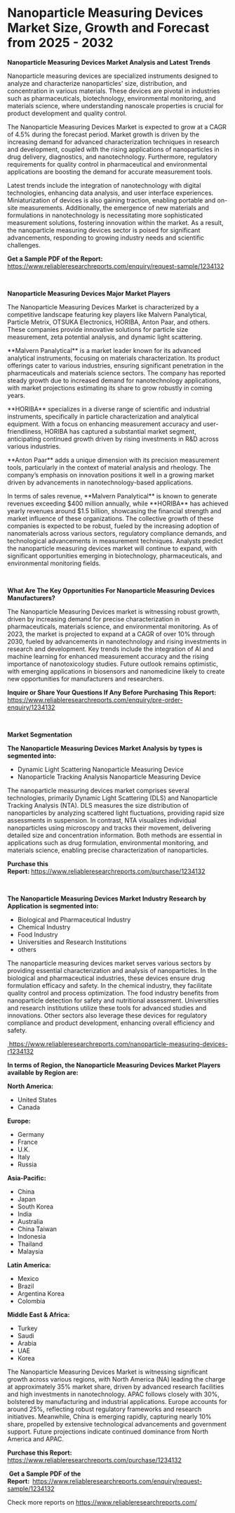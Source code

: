 <p><h1>Nanoparticle Measuring Devices Market Size, Growth and Forecast from 2025 - 2032</h1></p><p><strong>Nanoparticle Measuring Devices Market Analysis and Latest Trends</strong></p>
<p><p>Nanoparticle measuring devices are specialized instruments designed to analyze and characterize nanoparticles' size, distribution, and concentration in various materials. These devices are pivotal in industries such as pharmaceuticals, biotechnology, environmental monitoring, and materials science, where understanding nanoscale properties is crucial for product development and quality control.</p><p>The Nanoparticle Measuring Devices Market is expected to grow at a CAGR of 4.5% during the forecast period. Market growth is driven by the increasing demand for advanced characterization techniques in research and development, coupled with the rising applications of nanoparticles in drug delivery, diagnostics, and nanotechnology. Furthermore, regulatory requirements for quality control in pharmaceutical and environmental applications are boosting the demand for accurate measurement tools.</p><p>Latest trends include the integration of nanotechnology with digital technologies, enhancing data analysis, and user interface experiences. Miniaturization of devices is also gaining traction, enabling portable and on-site measurements. Additionally, the emergence of new materials and formulations in nanotechnology is necessitating more sophisticated measurement solutions, fostering innovation within the market. As a result, the nanoparticle measuring devices sector is poised for significant advancements, responding to growing industry needs and scientific challenges.</p></p>
<p><strong>Get a Sample PDF of the Report:&nbsp;</strong> <a href="https://www.reliableresearchreports.com/enquiry/request-sample/1234132?utm_campaign=2295&utm_medium=2&utm_source=Github&utm_content=ia&utm_term=11042025&utm_id=nanoparticle-measuring-devices">https://www.reliableresearchreports.com/enquiry/request-sample/1234132</a></p>
<p>&nbsp;</p>
<p><strong>Nanoparticle Measuring Devices Major Market Players</strong></p>
<p><p>The Nanoparticle Measuring Devices Market is characterized by a competitive landscape featuring key players like Malvern Panalytical, Particle Metrix, OTSUKA Electronics, HORIBA, Anton Paar, and others. These companies provide innovative solutions for particle size measurement, zeta potential analysis, and dynamic light scattering.</p><p>**Malvern Panalytical** is a market leader known for its advanced analytical instruments, focusing on materials characterization. Its product offerings cater to various industries, ensuring significant penetration in the pharmaceuticals and materials science sectors. The company has reported steady growth due to increased demand for nanotechnology applications, with market projections estimating its share to grow robustly in coming years.</p><p>**HORIBA** specializes in a diverse range of scientific and industrial instruments, specifically in particle characterization and analytical equipment. With a focus on enhancing measurement accuracy and user-friendliness, HORIBA has captured a substantial market segment, anticipating continued growth driven by rising investments in R&D across various industries.</p><p>**Anton Paar** adds a unique dimension with its precision measurement tools, particularly in the context of material analysis and rheology. The company’s emphasis on innovation positions it well in a growing market driven by advancements in nanotechnology-based applications.</p><p>In terms of sales revenue, **Malvern Panalytical** is known to generate revenues exceeding $400 million annually, while **HORIBA** has achieved yearly revenues around $1.5 billion, showcasing the financial strength and market influence of these organizations. The collective growth of these companies is expected to be robust, fueled by the increasing adoption of nanomaterials across various sectors, regulatory compliance demands, and technological advancements in measurement techniques. Analysts predict the nanoparticle measuring devices market will continue to expand, with significant opportunities emerging in biotechnology, pharmaceuticals, and environmental monitoring fields.</p></p>
<p>&nbsp;</p>
<p><strong>What Are The Key Opportunities For Nanoparticle Measuring Devices Manufacturers?</strong></p>
<p><p>The Nanoparticle Measuring Devices market is witnessing robust growth, driven by increasing demand for precise characterization in pharmaceuticals, materials science, and environmental monitoring. As of 2023, the market is projected to expand at a CAGR of over 10% through 2030, fueled by advancements in nanotechnology and rising investments in research and development. Key trends include the integration of AI and machine learning for enhanced measurement accuracy and the rising importance of nanotoxicology studies. Future outlook remains optimistic, with emerging applications in biosensors and nanomedicine likely to create new opportunities for manufacturers and researchers.</p></p>
<p><strong>Inquire or Share Your Questions If Any Before Purchasing This Report:</strong> <a href="https://www.reliableresearchreports.com/enquiry/pre-order-enquiry/1234132?utm_campaign=2295&utm_medium=2&utm_source=Github&utm_content=ia&utm_term=11042025&utm_id=nanoparticle-measuring-devices">https://www.reliableresearchreports.com/enquiry/pre-order-enquiry/1234132</a></p>
<p>&nbsp;</p>
<p><strong>Market Segmentation</strong></p>
<p><strong>The Nanoparticle Measuring Devices Market Analysis by types is segmented into:</strong></p>
<p><ul><li>Dynamic Light Scattering Nanoparticle Measuring Device</li><li>Nanoparticle Tracking Analysis Nanoparticle Measuring Device</li></ul></p>
<p><p>The nanoparticle measuring devices market comprises several technologies, primarily Dynamic Light Scattering (DLS) and Nanoparticle Tracking Analysis (NTA). DLS measures the size distribution of nanoparticles by analyzing scattered light fluctuations, providing rapid size assessments in suspension. In contrast, NTA visualizes individual nanoparticles using microscopy and tracks their movement, delivering detailed size and concentration information. Both methods are essential in applications such as drug formulation, environmental monitoring, and materials science, enabling precise characterization of nanoparticles.</p></p>
<p><strong>Purchase this Report:&nbsp;</strong><a href="https://www.reliableresearchreports.com/purchase/1234132?utm_campaign=2295&utm_medium=2&utm_source=Github&utm_content=ia&utm_term=11042025&utm_id=nanoparticle-measuring-devices">https://www.reliableresearchreports.com/purchase/1234132</a></p>
<p>&nbsp;</p>
<p><strong>The Nanoparticle Measuring Devices Market Industry Research by Application is segmented into:</strong></p>
<p><ul><li>Biological and Pharmaceutical Industry</li><li>Chemical Industry</li><li>Food Industry</li><li>Universities and Research Institutions</li><li>others</li></ul></p>
<p><p>The nanoparticle measuring devices market serves various sectors by providing essential characterization and analysis of nanoparticles. In the biological and pharmaceutical industries, these devices ensure drug formulation efficacy and safety. In the chemical industry, they facilitate quality control and process optimization. The food industry benefits from nanoparticle detection for safety and nutritional assessment. Universities and research institutions utilize these tools for advanced studies and innovations. Other sectors also leverage these devices for regulatory compliance and product development, enhancing overall efficiency and safety.</p></p>
<p><a href="https://www.reliableresearchreports.com/nanoparticle-measuring-devices-r1234132?utm_campaign=2295&utm_medium=2&utm_source=Github&utm_content=ia&utm_term=11042025&utm_id=nanoparticle-measuring-devices">&nbsp;https://www.reliableresearchreports.com/nanoparticle-measuring-devices-r1234132</a></p>
<p><strong>In terms of Region, the Nanoparticle Measuring Devices Market Players available by Region are:</strong></p>
<p>
    <p> <strong> North America: </strong>
        <ul>
            <li>United States</li>
            <li>Canada</li>
        </ul>
        </p> 
    <p> <strong> Europe: </strong>
        <ul>
            <li>Germany</li>
            <li>France</li>
            <li>U.K.</li>
            <li>Italy</li>
            <li>Russia</li>
        </ul>
        </p> 
    <p> <strong> Asia-Pacific: </strong>
        <ul>
            <li>China</li>
            <li>Japan</li>
            <li>South Korea</li>
            <li>India</li>
            <li>Australia</li>
            <li>China Taiwan</li>
            <li>Indonesia</li>
            <li>Thailand</li>
            <li>Malaysia</li>
        </ul>
        </p> 
    <p> <strong> Latin America: </strong>
        <ul>
            <li>Mexico</li>
            <li>Brazil</li>
            <li>Argentina Korea</li>
            <li>Colombia</li>
        </ul>
        </p> 
    <p> <strong> Middle East & Africa: </strong>
        <ul>
            <li>Turkey</li>
            <li>Saudi</li>
            <li>Arabia</li>
            <li>UAE</li>
            <li>Korea</li>
        </ul>
    </p>
    </p>
<p><p>The Nanoparticle Measuring Devices Market is witnessing significant growth across various regions, with North America (NA) leading the charge at approximately 35% market share, driven by advanced research facilities and high investments in nanotechnology. APAC follows closely with 30%, bolstered by manufacturing and industrial applications. Europe accounts for around 25%, reflecting robust regulatory frameworks and research initiatives. Meanwhile, China is emerging rapidly, capturing nearly 10% share, propelled by extensive technological advancements and government support. Future projections indicate continued dominance from North America and APAC.</p></p>
<p><strong>Purchase this Report: </strong><a href="https://www.reliableresearchreports.com/purchase/1234132?utm_campaign=2295&utm_medium=2&utm_source=Github&utm_content=ia&utm_term=11042025&utm_id=nanoparticle-measuring-devices">https://www.reliableresearchreports.com/purchase/1234132</a></p>
<p>&nbsp;<strong>Get a Sample PDF of the Report:&nbsp;&nbsp;</strong><a href="https://www.reliableresearchreports.com/enquiry/request-sample/1234132?utm_campaign=2295&utm_medium=2&utm_source=Github&utm_content=ia&utm_term=11042025&utm_id=nanoparticle-measuring-devices">https://www.reliableresearchreports.com/enquiry/request-sample/1234132</a></p>
<p><strong></strong></p>
<p>Check more reports on <a href="https://www.reliableresearchreports.com/?utm_campaign=2295&utm_medium=2&utm_source=Github&utm_content=ia&utm_term=11042025&utm_id=nanoparticle-measuring-devices">https://www.reliableresearchreports.com/</a></p>